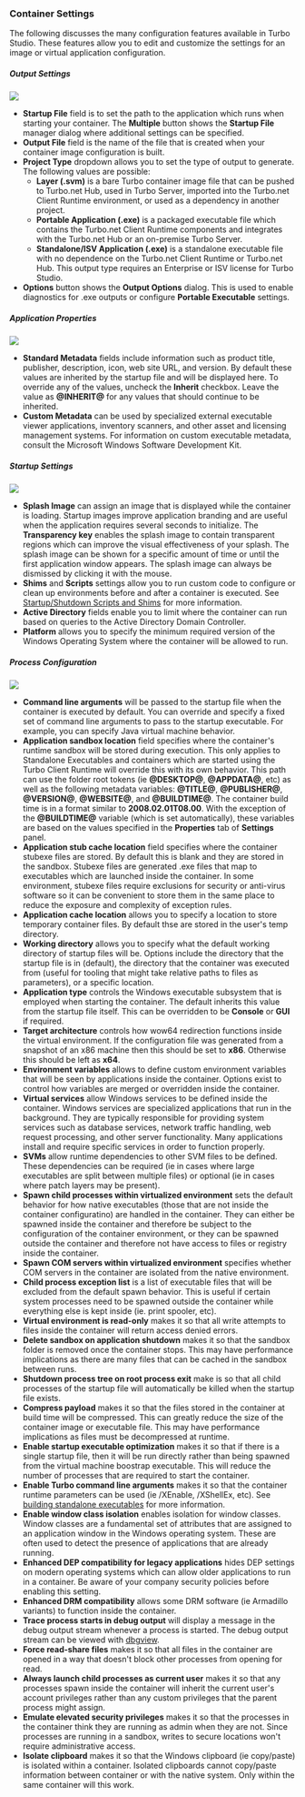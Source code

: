 ### Container Settings

The following discusses the many configuration features available in Turbo Studio. These features allow you to edit and customize the settings for an image or virtual application configuration.

##### Output Settings

![](/docs/studio/working_with_turbo_studio/settings1.png)

- **Startup File** field is to set the path to the application which runs when starting your container. The **Multiple** button shows the **Startup File** manager dialog where additional settings can be specified.
- **Output File** field is the name of the file that is created when your container image configuration is built.
- **Project Type** dropdown allows you to set the type of output to generate. The following values are possible:
    - **Layer (.svm)** is a bare Turbo container image file that can be pushed to Turbo.net Hub, used in Turbo Server, imported into the Turbo.net Client Runtime environment, or used as a dependency in another project.
    - **Portable Application (.exe)** is a packaged executable file which contains the Turbo.net Client Runtime components and integrates with the Turbo.net Hub or an on-premise Turbo Server.
    - **Standalone/ISV Application (.exe)** is a standalone executable file with no dependence on the Turbo.net Client Runtime or Turbo.net Hub. This output type requires an Enterprise or ISV license for Turbo Studio.
- **Options** button shows the **Output Options** dialog. This is used to enable diagnostics for .exe outputs or configure **Portable Executable** settings.

##### Application Properties

![](/docs/studio/working_with_turbo_studio/settings2.png)

- **Standard Metadata** fields include information such as product title, publisher, description, icon, web site URL, and version. By default these values are inherited by the startup file and will be displayed here. To override any of the values, uncheck the **Inherit** checkbox. Leave the value as **@INHERIT@** for any values that should continue to be inherited.
- **Custom Metadata** can be used by specialized external executable viewer applications, inventory scanners, and other asset and licensing management systems. For information on custom executable metadata, consult the Microsoft Windows Software Development Kit.

##### Startup Settings

![](/docs/studio/working_with_turbo_studio/settings3.png)

- **Splash Image** can assign an image that is displayed while the container is loading. Startup images improve application branding and are useful when the application requires several seconds to initialize. The **Transparency key** enables the splash image to contain transparent regions which can improve the visual effectiveness of your splash. The splash image can be shown for a specific amount of time or until the first application window appears. The splash image can always be dismissed by clicking it with the mouse.
- **Shims** and **Scripts** settings allow you to run custom code to configure or clean up environments before and after a container is executed. See [Startup/Shutdown Scripts and Shims](/docs/studio/working-with-turbo-studio#startupshutdown-scripts-and-shims) for more information.
- **Active Directory** fields enable you to limit where the container can run based on queries to the Active Directory Domain Controller.
- **Platform** allows you to specify the minimum required version of the Windows Operating System where the container will be allowed to run.

##### Process Configuration

![](/docs/studio/working_with_turbo_studio/settings4.png)

- **Command line arguments** will be passed to the startup file when the container is executed by default. You can override and specify a fixed set of command line arguments to pass to the startup executable. For example, you can specify Java virtual machine behavior.
- **Application sandbox location** field specifies where the container's runtime sandbox will be stored during execution. This only applies to Standalone Executables and containers which are started using the Turbo Client Runtime will override this with its own behavior. This path can use the folder root tokens (ie **@DESKTOP@**, **@APPDATA@**, etc) as well as the following metadata variables: **@TITLE@**, **@PUBLISHER@**, **@VERSION@**, **@WEBSITE@**, and **@BUILDTIME@**. The container build time is in a format similar to **2008.02.01T08.00**. With the exception of the **@BUILDTIME@** variable (which is set automatically), these variables are based on the values specified in the **Properties** tab of **Settings** panel.
- **Application stub cache location** field specifies where the container stubexe files are stored. By default this is blank and they are stored in the sandbox. Stubexe files are generated .exe files that map to executables which are launched inside the container. In some environment, stubexe files require exclusions for security or anti-virus software so it can be convenient to store them in the same place to reduce the exposure and complexity of exception rules.
- **Application cache location** allows you to specify a location to store temporary container files. By default thse are stored in the user's temp directory.
- **Working directory** allows you to specify what the default working directory of startup files will be. Options include the directory that the startup file is in (default), the directory that the container was executed from (useful for tooling that might take relative paths to files as parameters), or a specific location.
- **Application type** controls the Windows executable subsystem that is employed when starting the container. The default inherits this value from the startup file itself. This can be overridden to be **Console** or **GUI** if required.
- **Target architecture** controls how wow64 redirection functions inside the virtual environment. If the configuration file was generated from a snapshot of an x86 machine then this should be set to **x86**. Otherwise this should be left as **x64**.
- **Environment variables** allows to define custom environment variables that will be seen by applications inside the container. Options exist to control how variables are merged or overridden inside the container.
- **Virtual services** allow Windows services to be defined inside the container. Windows services are specialized applications that run in the background. They are typically responsible for providing system services such as database services, network traffic handling, web request processing, and other server functionality. Many applications install and require specific services in order to function properly.
- **SVMs** allow runtime dependencies to other SVM files to be defined. These dependencies can be required (ie in cases where large executables are split between multiple files) or optional (ie in cases where patch layers may be present).
- **Spawn child processes within virtualized environment** sets the default behavior for how native executables (those that are not inside the container configuratino) are handled in the container. They can either be spawned inside the container and therefore be subject to the configuration of the container environment, or they can be spawned outside the container and therefore not have access to files or registry inside the container.
- **Spawn COM servers within virtualized environment** specifies whether COM servers in the container are isolated from the native environment.
- **Child process exception list** is a list of executable files that will be excluded from the default spawn behavior. This is useful if certain system processes need to be spawned outside the container while everything else is kept inside (ie. print spooler, etc).
- **Virtual environment is read-only** makes it so that all write attempts to files inside the container will return access denied errors. 
- **Delete sandbox on application shutdown** makes it so that the sandbox folder is removed once the container stops. This may have performance implications as there are many files that can be cached in the sandbox between runs.
- **Shutdown process tree on root process exit** make is so that all child processes of the startup file will automatically be killed when the startup file exists.
- **Compress payload** makes it so that the files stored in the container at build time will be compressed. This can greatly reduce the size of the container image or executable file. This may have performance implications as files must be decompressed at runtime.
- **Enable startup executable optimization** makes it so that if there is a single startup file, then it will be run directly rather than being spawned from the virtual machine boostrap executable. This will reduce the number of processes that are required to start the container.
- **Enable Turbo command line arguments** makes it so that the container runtime parameters can be used (ie /XEnable, /XShellEx, etc). See [building standalone executables](/docs/studio/working-with-turbo-studio#standalone-executables) for more information.
- **Enable window class isolation** enables isolation for window classes. Window classes are a fundamental set of attributes that are assigned to an application window in the Windows operating system. These are often used to detect the presence of applications that are already running. 
- **Enhanced DEP compatibility for legacy applications** hides DEP settings on modern operating systems which can allow older applications to run in a container. Be aware of your company security policies before enabling this setting.
- **Enhanced DRM compatibility** allows some DRM software (ie Armadillo variants) to function inside the container.
- **Trace process starts in debug output** will display a message in the debug output stream whenever a process is started. The debug output stream can be viewed with [dbgview](https://docs.microsoft.com/en-us/sysinternals/downloads/debugview).
- **Force read-share files** makes it so that all files in the container are opened in a way that doesn't block other processes from opening for read.
- **Always launch child processes as current user** makes it so that any processes spawn inside the container will inherit the current user's account privileges rather than any custom privileges that the parent process might assign.
- **Emulate elevated security privileges** makes it so that the processes in the container think they are running as admin when they are not. Since processes are running in a sandbox, writes to secure locations won't require administrative access.
- **Isolate clipboard** makes it so that the Windows clipboard (ie copy/paste) is isolated within a container. Isolated clipboards cannot copy/paste information between container or with the native system. Only within the same container will this work.

